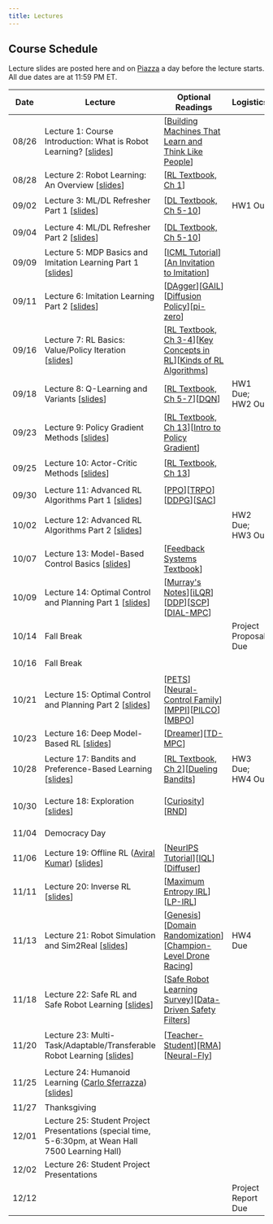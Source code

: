 ```yaml
---
title: Lectures
---
```


## Course Schedule

Lecture slides are posted here and on [Piazza](https://piazza.com/cmu/fall2025/16831/home) a day before the lecture starts. All due dates are at 11:59 PM ET.

| Date | Lecture| Optional Readings | Logistics | Topic Groups|
|------------|--------------------------------------------------------------------------------------------------|--------------------------------------------------------------------------------------------------------------------------|-----------------------------------|--------------------------------------------|
| 08/26| Lecture 1: Course Introduction: What is Robot Learning? [[slides](https://drive.google.com/file/d/1BDNXjOBxfP50mi9NN30HVuFdQIDJVjwB/view?usp=sharing)] | [[Building Machines That Learn and Think Like People](https://arxiv.org/abs/1604.00289)]|| 🔴 Introduction   |
| 08/28| Lecture 2: Robot Learning: An Overview [[slides](https://drive.google.com/file/d/1csE3wI_l-vvfxEm1CPAGs-c0DiZptHew/view?usp=sharing)]| [[RL Textbook, Ch 1](http://incompleteideas.net/book/RLbook2018.pdf)]  || 🔴 Introduction   |
| 09/02| Lecture 3: ML/DL Refresher Part 1 [[slides](https://drive.google.com/file/d/1DBU-SAEHJF-uSagzAN7dQojKTyVStBjG/view?usp=sharing)] | [[DL Textbook, Ch 5-10](https://www.deeplearningbook.org/)]| HW1 Out   | 🟠 ML/DL Refresher|
| 09/04| Lecture 4: ML/DL Refresher Part 2 [[slides](https://drive.google.com/file/d/1MqjeN4kWHewy-mrUWkCodfU8yqx6UmGV/view?usp=sharing)] | [[DL Textbook, Ch 5-10](https://www.deeplearningbook.org/)]|| 🟠 ML/DL Refresher|
| 09/09| Lecture 5: MDP Basics and Imitation Learning Part 1 [[slides](https://drive.google.com/file/d/1lIJT4AYb6CAv3i3Wi20lG3mHtzwXu-Z4/view?usp=sharing)] | [[ICML Tutorial](https://sites.google.com/view/icml2018-imitation-learning/)][[An Invitation to Imitation](https://www.ri.cmu.edu/pub_files/2015/3/InvitationToImitation_3_1415.pdf)] || 🟣 Imitation Learning   |
| 09/11| Lecture 6: Imitation Learning Part 2 [[slides](https://drive.google.com/file/d/1zGeeIS3sn26y3THppJVocyHChEyb_j8b/view?usp=sharing)] | [[DAgger](https://arxiv.org/pdf/1011.0686.pdf)][[GAIL](https://arxiv.org/pdf/1606.03476.pdf)][[Diffusion Policy](https://diffusion-policy.cs.columbia.edu/)][[pi-zero](https://www.physicalintelligence.company/blog/pi0)] || 🟣 Imitation Learning   |
| 09/16| Lecture 7: RL Basics: Value/Policy Iteration [[slides](https://drive.google.com/file/d/1k8jdkZyfrE0J1VKQMIU5O8_Q-cKzDBzn/view?usp=sharing)]| [[RL Textbook, Ch 3-4](http://incompleteideas.net/book/RLbook2018.pdf)][[Key Concepts in RL](https://spinningup.openai.com/en/latest/spinningup/rl_intro.html)][[Kinds of RL Algorithms](https://spinningup.openai.com/en/latest/spinningup/rl_intro2.html)] || 🟢 Model-Free RL  |
| 09/18| Lecture 8: Q-Learning and Variants [[slides](https://drive.google.com/file/d/1VHP9-mjdRj9v35bDEyEra4i1O66DPbrI/view?usp=sharing)] | [[RL Textbook, Ch 5-7](http://incompleteideas.net/book/RLbook2018.pdf)][[DQN](https://www.cs.toronto.edu/~vmnih/docs/dqn.pdf)] | HW1 Due; HW2 Out| 🟢 Model-Free RL  |
| 09/23| Lecture 9: Policy Gradient Methods [[slides](https://drive.google.com/file/d/1x6m86go6sfwYwPMCQFxS81i8JEtRQGXL/view?usp=sharing)] | [[RL Textbook, Ch 13](http://incompleteideas.net/book/RLbook2018.pdf)][[Intro to Policy Gradient](https://spinningup.openai.com/en/latest/spinningup/rl_intro3.html)] || 🟢 Model-Free RL  |
| 09/25| Lecture 10: Actor-Critic Methods [[slides](https://drive.google.com/file/d/10c0Mb14c7K3U6gzoxpqd9KTz2Piz9BmS/view?usp=sharing)] | [[RL Textbook, Ch 13](http://incompleteideas.net/book/RLbook2018.pdf)]|| 🟢 Model-Free RL  |
| 09/30| Lecture 11: Advanced RL Algorithms Part 1 [[slides](https://drive.google.com/file/d/1UUr3wBIOrSMIDSEUDBZyrCyHGVflHqEg/view?usp=sharing)] | [[PPO](https://arxiv.org/pdf/1707.06347)][[TRPO](https://arxiv.org/pdf/1502.05477.pdf)][[DDPG](https://arxiv.org/pdf/1509.02971.pdf)][[SAC](https://arxiv.org/abs/1801.01290)] || 🟢 Model-Free RL  |
| 10/02| Lecture 12: Advanced RL Algorithms Part 2 [[slides](https://drive.google.com/file/d/1UUr3wBIOrSMIDSEUDBZyrCyHGVflHqEg/view?usp=sharing)] | | HW2 Due; HW3 Out| 🟢 Model-Free RL  |
| 10/07| Lecture 13: Model-Based Control Basics [[slides](https://drive.google.com/file/d/1Kb9lkRlQYcjWUneMlhb0WLJeqIbsUjtq/view?usp=sharing)] | [[Feedback Systems Textbook](https://fbswiki.org/wiki/index.php/Feedback_Systems:_An_Introduction_for_Scientists_and_Engineers)] || 🔵 Model-Based RL|
| 10/09| Lecture 14: Optimal Control and Planning Part 1 [[slides](https://drive.google.com/file/d/1TuMuNZbmh7xJWHk4CWnPBGaVDIHxDx_0/view?usp=sharing)] | [[Murray's Notes](https://fbswiki.org/wiki/index.php/Supplement:_Optimization-Based_Control)][[iLQR](https://www.scitepress.org/PublishedPapers/2004/11439/pdf/index.html)][[DDP](https://ieeexplore.ieee.org/abstract/document/6386025)][[SCP](https://arc.aiaa.org/doi/epdf/10.2514/1.G000218)][[DIAL-MPC](https://lecar-lab.github.io/dial-mpc/)] || 🔵 Model-Based RL|
| 10/14| Fall Break| |Project Proposal Due | ⛱️|
| 10/16| Fall Break| || ⛱️|
| 10/21| Lecture 15: Optimal Control and Planning Part 2 [[slides](https://drive.google.com/file/d/1TuMuNZbmh7xJWHk4CWnPBGaVDIHxDx_0/view?usp=sharing)] | [[PETS](https://arxiv.org/abs/1805.12114)][[Neural-Control Family](https://www.gshi.me/blog/NeuralControl/)][[MPPI](https://homes.cs.washington.edu/~bboots/files/InformationTheoreticMPC.pdf)][[PILCO](https://www.cs.utexas.edu/users/sniekum/classes/RLFD-F15/papers/Deisenroth11.pdf)][[MBPO](https://arxiv.org/pdf/1906.08253.pdf)] |   | 🔵 Model-Based RL|
| 10/23| Lecture 16: Deep Model-Based RL [[slides](https://drive.google.com/file/d/14vQPKIHGcHq7_oHPKnavYpVpxcMItEgC/view?usp=sharing)] | [[Dreamer](https://arxiv.org/pdf/1912.01603.pdf)][[TD-MPC](https://nicklashansen.github.io/td-mpc/)]  || 🔵 Model-Based RL|
| 10/28| Lecture 17: Bandits and Preference-Based Learning [[slides](#)] | [[RL Textbook, Ch 2](http://incompleteideas.net/book/RLbook2018.pdf)][[Dueling Bandits](https://www.cs.cornell.edu/people/tj/publications/yue_etal_09a.pdf)] | HW3 Due; HW4 Out| 🟡 Bandits and Exploration   |
| 10/30| Lecture 18: Exploration [[slides](#)] | [[Curiosity](https://arxiv.org/pdf/1705.05363.pdf)][[RND](https://arxiv.org/pdf/1810.12894.pdf)] || 🟡 Bandits and Exploration   |
| 11/04| Democracy Day | || 🗳️|
| 11/06| Lecture 19: Offline RL ([Aviral Kumar](https://aviralkumar2907.github.io/)) [[slides](#)] | [[NeurIPS Tutorial](https://sites.google.com/view/offlinerltutorial-neurips2020/home)][[IQL](https://arxiv.org/abs/2110.06169)][[Diffuser](https://arxiv.org/abs/2205.09991)] | | ⚪ RL from Offline Data |
| 11/11| Lecture 20: Inverse RL [[slides](#)] | [[Maximum Entropy IRL](https://cdn.aaai.org/AAAI/2008/AAAI08-227.pdf)][[LP-IRL](https://ai.stanford.edu/~ang/papers/icml00-irl.pdf)] || ⚪ RL from Offline Data |
| 11/13| Lecture 21: Robot Simulation and Sim2Real [[slides](#)] | [[Genesis](https://genesis-embodied-ai.github.io/)][[Domain Randomization](https://arxiv.org/abs/1703.06907)][[Champion-Level Drone Racing](https://www.nature.com/articles/s41586-023-06419-4)] | HW4 Due| 🟤 Specialized Topics   |
| 11/18| Lecture 22: Safe RL and Safe Robot Learning [[slides](#)] | [[Safe Robot Learning Survey](https://www.annualreviews.org/doi/abs/10.1146/annurev-control-042920-020211)][[Data-Driven Safety Filters](https://ieeexplore.ieee.org/abstract/document/10266799)] || 🟤 Specialized Topics   |
| 11/20| Lecture 23: Multi-Task/Adaptable/Transferable Robot Learning [[slides](#)] | [[Teacher-Student](https://www.research-collection.ethz.ch/bitstream/handle/20.500.11850/448343/1/2020_science_robotics_lee_locomotion.pdf)][[RMA](https://arxiv.org/abs/2107.04034)][[Neural-Fly](https://arxiv.org/abs/2205.06908)] || 🟤 Specialized Topics |
| 11/25| Lecture 24: Humanoid Learning ([Carlo Sferrazza](https://sferrazza.cc/)) [[slides](#)] | | | 🟤 Specialized Topics |
| 11/27| Thanksgiving | || 🦃|
| 12/01| Lecture 25: Student Project Presentations (special time, 5-6:30pm, at Wean Hall 7500 Learning Hall) | || ⚫ Project  |
| 12/02| Lecture 26: Student Project Presentations | || ⚫ Project  |
| 12/12| | | Project Report Due | ✨ |
